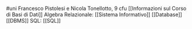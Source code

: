 #uni 
Francesco Pistolesi e Nicola Tonellotto, 9 cfu
[[Informazioni sul Corso di Basi di Dati]] 
Algebra Relazionale:
[[Sistema Informativo]] 
[[Database]] 
[[DBMS]] 
SQL:
[[SQL]] 
